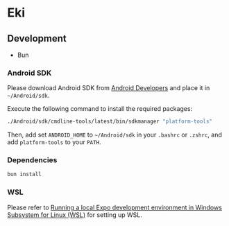 # Eki

## Development

- Bun

### Android SDK

Please download Android SDK from [Android Developers](https://developer.android.com/studio#command-tools) and place it in `~/Android/sdk`.

Execute the following command to install the required packages:

```bash
./Android/sdk/cmdline-tools/latest/bin/sdkmanager "platform-tools"
```

Then, add set `ANDROID_HOME` to `~/Android/sdk` in your `.bashrc` or `.zshrc`, and add `platform-tools` to your `PATH`.

### Dependencies

```bash
bun install
```

### WSL

Please refer to [Running a local Expo development environment in Windows Subsystem for Linux (WSL)](https://github.com/expo/fyi/blob/main/wsl.md) for setting up WSL.
